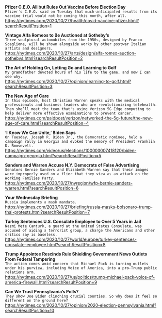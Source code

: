 **Pfizer C.E.O. All but Rules Out Vaccine Before Election Day**\
`Pfizer’s C.E.O. said on Tuesday that much-anticipated results from its vaccine trial would not be coming this month, after all.`\
https://nytimes.com/2020/10/27/health/covid-vaccine-pfizer.html?searchResultPosition=1

**Vintage Alfa Romeos to Be Auctioned at Sotheby’s**\
`Three sculptural automobiles from the 1950s, designed by Franco Scaglione, will be shown alongside works by other postwar Italian artists and designers.`\
https://nytimes.com/2020/10/27/arts/design/alfa-romeo-auction-sothebys.html?searchResultPosition=2

**The Art of Holding On, Letting Go and Learning to Golf**\
`My grandfather devoted hours of his life to the game, and now I can see why.`\
https://nytimes.com/2020/10/27/opinion/learning-to-golf.html?searchResultPosition=3

**The New Age of Care**\
`In this episode, host Christina Warren speaks with the medical professionals and business leaders who are revolutionizing telehealth. Then she’ll meet the team that's using Verizon 5G Edge computing to help deliver more effective examinations to prevent cancer. `\
https://nytimes.com/paidpost/verizon/networked-the-5g-future/the-new-age-of-care.html?searchResultPosition=4

**‘I Know We Can Unite,’ Biden Says**\
`On Tuesday, Joseph R. Biden Jr., the Democratic nominee, held a campaign rally in Georgia and evoked the memory of President Franklin D. Roosevelt.`\
https://nytimes.com/video/us/elections/100000007418120/biden-campaign-georgia.html?searchResultPosition=5

**Sanders and Warren Accuse N.Y. Democrats of False Advertising**\
`Senators Bernie Sanders and Elizabeth Warren say that their images were improperly used on a flier that they view as an attack on the Working Families Party.`\
https://nytimes.com/2020/10/27/nyregion/wfp-bernie-sanders-warren.html?searchResultPosition=6

**Your Wednesday Briefing**\
`Russia implements a mask mandate.`\
https://nytimes.com/2020/10/27/briefing/russia-masks-bolsonaro-trump-thai-protests.html?searchResultPosition=7

**Turkey Sentences U.S. Consulate Employee to Over 5 Years in Jail**\
`Nazmi Mete Canturk, a guard at the United States Consulate, was accused of aiding a terrorist group, a charge the Americans and other critics say is baseless.`\
https://nytimes.com/2020/10/27/world/europe/turkey-sentences-consulate-employee.html?searchResultPosition=8

**Trump Appointee Rescinds Rule Shielding Government News Outlets From Federal Tampering**\
`The action comes amid concern that Michael Pack is turning outlets under his purview, including Voice of America, into a pro-Trump public relations arm.`\
https://nytimes.com/2020/10/27/us/politics/trump-michael-pack-voice-of-america-firewall.html?searchResultPosition=9

**Can We Trust Pennsylvania’s Polls?**\
`They show Joe Biden clinching crucial counties. So why does it feel so different on the ground here?`\
https://nytimes.com/2020/10/27/opinion/2020-election-pennsylvania.html?searchResultPosition=10

